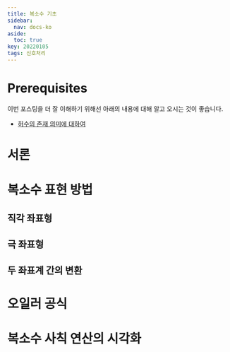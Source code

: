 ```yaml
---
title: 복소수 기초
sidebar:
  nav: docs-ko
aside:
  toc: true
key: 20220105
tags: 신호처리
---
```


# Prerequisites

이번 포스팅을 더 잘 이해하기 위해선 아래의 내용에 대해 알고 오시는 것이 좋습니다.

* [허수의 존재 의미에 대하여](https://angeloyeo.github.io/2019/06/15/imaginary_number.html)

# 서론

# 복소수 표현 방법

## 직각 좌표형

## 극 좌표형

## 두 좌표계 간의 변환

# 오일러 공식

# 복소수 사칙 연산의 시각화